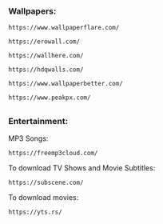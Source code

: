 ### Wallpapers: 
```
https://www.wallpaperflare.com/
```
```
https://erowall.com/
```
```
https://wallhere.com/
```
```
https://hdqwalls.com/
```
```
https://www.wallpaperbetter.com/
```
```
https://www.peakpx.com/
```
##
### Entertainment: 
MP3 Songs:
```
https://freemp3cloud.com/
```
To download TV Shows and Movie Subtitles:
```
https://subscene.com/
```
To download movies:
```
https://yts.rs/
```
##
